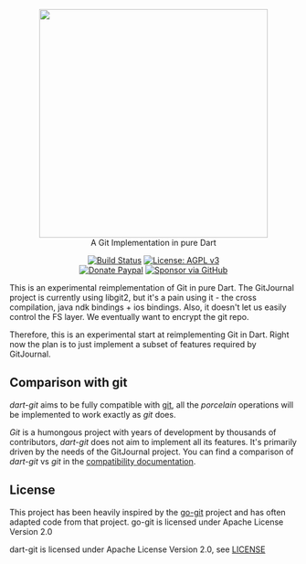 <p align="center">
  <img width="400" width="auto" src="https://raw.githubusercontent.com/GitJournal/dart_git/master/assets/logo.png">
  <br/>A Git Implementation in pure Dart
</p>

<p align="center">
  <a href="https://github.com/GitJournal/dart_git/actions"><img alt="Build Status" src="https://github.com/GitJournal/dart_git/workflows/Dart%20CI/badge.svg"/></a>
  <a href="https://www.apache.org/licenses/LICENSE-2.0.html"><img alt="License: AGPL v3" src="https://img.shields.io/badge/License-Apache%20v2-blue.svg"></a>
  </br>
  <a href="http://paypal.me/visheshhanda"><img alt="Donate Paypal" src="https://img.shields.io/badge/Donate-Paypal-%231999de"></a>
  <a href="https://github.com/sponsors/vHanda"><img alt="Sponsor via GitHub" src="https://img.shields.io/badge/Sponsor-Github-%235a353"></a>
</p>


This is an experimental reimplementation of Git in pure Dart. The GitJournal project is currently using libgit2, but it's a pain using it - the cross compilation, java ndk bindings + ios bindings. Also, it doesn't let us easily control the FS layer. We eventually want to encrypt the git repo.

Therefore, this is an experimental start at reimplementing Git in Dart. Right now the plan is to just implement a subset of features required by GitJournal.


## Comparison with git

*dart-git* aims to be fully compatible with [git](https://github.com/git/git), all the *porcelain* operations will be implemented to work exactly as *git* does.

*Git* is a humongous project with years of development by thousands of contributors, *dart-git* does not aim to implement all its features. It's primarily driven by the needs of the GitJournal project. You can find a comparison of *dart-git* vs *git* in the [compatibility documentation](COMPATIBILITY.md).


## License

This project has been heavily inspired by the [go-git](https://github.com/go-git/go-git/) project and has often adapted code from that project. go-git is licensed under Apache License Version 2.0

dart-git is licensed under Apache License Version 2.0, see [LICENSE](LICENSE)
